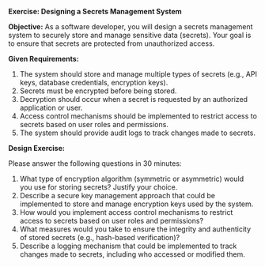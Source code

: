**Exercise: Designing a Secrets Management System**

**Objective:** As a software developer, you will design a secrets management system to securely store and manage
sensitive data (secrets). Your goal is to ensure that secrets are protected from unauthorized access.

**Given Requirements:**

1. The system should store and manage multiple types of secrets (e.g., API keys, database credentials, encryption
keys).
2. Secrets must be encrypted before being stored.
3. Decryption should occur when a secret is requested by an authorized application or user.
4. Access control mechanisms should be implemented to restrict access to secrets based on user roles and
permissions.
5. The system should provide audit logs to track changes made to secrets.

**Design Exercise:**

Please answer the following questions in 30 minutes:

1. What type of encryption algorithm (symmetric or asymmetric) would you use for storing secrets? Justify your
choice.
2. Describe a secure key management approach that could be implemented to store and manage encryption keys used by
the system.
3. How would you implement access control mechanisms to restrict access to secrets based on user roles and
permissions?
4. What measures would you take to ensure the integrity and authenticity of stored secrets (e.g., hash-based
verification)?
5. Describe a logging mechanism that could be implemented to track changes made to secrets, including who accessed
or modified them.
